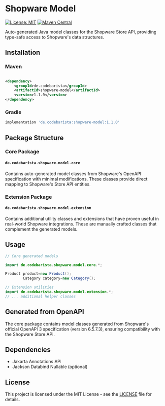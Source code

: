 # Shopware Model

[![License: MIT](https://img.shields.io/badge/License-MIT-yellow.svg)](https://opensource.org/licenses/MIT)
[![Maven Central](https://maven-badges.herokuapp.com/maven-central/de.codebarista/shopware-model/badge.svg)](https://maven-badges.herokuapp.com/maven-central/de.codebarista/shopware-model)

Auto-generated Java model classes for the Shopware Store API, providing type-safe access to Shopware's data structures.

## Installation

### Maven

```xml

<dependency>
    <groupId>de.codebarista</groupId>
    <artifactId>shopware-model</artifactId>
    <version>1.1.0</version>
</dependency>
```

### Gradle

```gradle
implementation 'de.codebarista:shopware-model:1.1.0'
```

## Package Structure

### Core Package

#### `de.codebarista.shopware.model.core`

Contains auto-generated model classes from Shopware's OpenAPI specification with minimal modifications. These classes
provide direct mapping to Shopware's Store API entities.

### Extension Package

#### `de.codebarista.shopware.model.extension`

Contains additional utility classes and extensions that have proven useful in real-world Shopware integrations. These
are manually crafted classes that complement the generated models.

## Usage

```java
// Core generated models

import de.codebarista.shopware.model.core.*;

Product product=new Product();
        Category category=new Category();

// Extension utilities
import de.codebarista.shopware.model.extension.*;
// ... additional helper classes
```

## Generated from OpenAPI

The core package contains model classes generated from Shopware's official OpenAPI 3 specification (version 6.5.7.3),
ensuring compatibility with the Shopware Store API.

## Dependencies

- Jakarta Annotations API
- Jackson Databind Nullable (optional)

## License

This project is licensed under the MIT License - see the [LICENSE](LICENSE) file for details.
